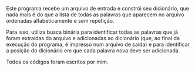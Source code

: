Este programa recebe um arquivo de entrada e constrói seu dicionário, que nada mais é do que a lista de todas as palavras que aparecem no arquivo ordenadas alfabeticamente e sem repetição.

Para isso, utiliza busca binária para identificar todas as palavras que já foram extraídas do arquivo e adicionadas ao dicionário (que, ao final da execução do programa, é impresso num arquivo de saída) e para identificar a posição do dicionário em que cada palavra nova deve ser adicionada.

Todos os códigos foram escritos por mim.
